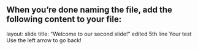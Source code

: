 When you’re done naming the file, add the following content to your file:
---
layout: slide
title: “Welcome to our second slide!”
edited 5th line
Your test
Use the left arrow to go back!
